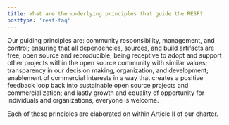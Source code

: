 ```yaml
---
title: What are the underlying principles that guide the RESF?
posttype: 'resf-faq'
---
```


Our guiding principles are: community responsibility, management, and control; ensuring that all dependencies, sources, and build artifacts are free, open source and reproducible; being receptive to adopt and support other projects within the open source community with similar values; transparency in our decision making,  organization, and development; enablement of commercial interests in a way that creates a positive feedback loop back into sustainable open source projects and commercialization; and lastly growth and equality of opportunity for individuals and organizations, everyone is welcome.

Each of these principles are elaborated on within Article II of our charter.